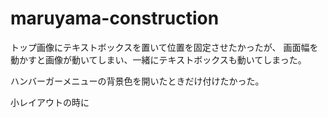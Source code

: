 # maruyama-construction
トップ画像にテキストボックスを置いて位置を固定させたかったが、
画面幅を動かすと画像が動いてしまい、一緒にテキストボックスも動いてしまった。

ハンバーガーメニューの背景色を開いたときだけ付けたかった。

小レイアウトの時に